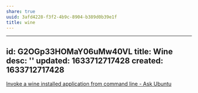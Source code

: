 ```yaml
---
share: true
uuid: 3afd4228-f3f2-4b9c-8904-b389d0b39e1f
title: wine
---
```

---
id: G2OGp33HOMaY06uMw40VL
title: Wine
desc: ''
updated: 1633712717428
created: 1633712717428
---

[Invoke a wine installed application from command line - Ask Ubuntu](https://askubuntu.com/questions/65487/invoke-a-wine-installed-application-from-command-line)
